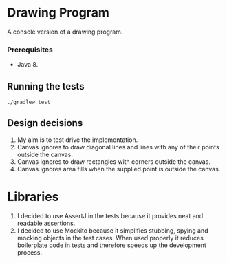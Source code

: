 # Drawing Program

A console version of a drawing program.

### Prerequisites

- Java 8.

## Running the tests

```
./gradlew test
```


## Design decisions 

1. My aim is to test drive the implementation.
2. Canvas ignores to draw diagonal lines and lines with any of their points outside the canvas.
3. Canvas ignores to draw rectangles with corners outside the canvas.
4. Canvas ignores area fills when the supplied point is outside the canvas.

# Libraries
1. I decided to use AssertJ in the tests because it provides neat and readable assertions.
2. I decided to use Mockito because it simplifies stubbing, spying and mocking objects in the test cases. 
When used properly it reduces boilerplate code in tests and therefore speeds up the development process.